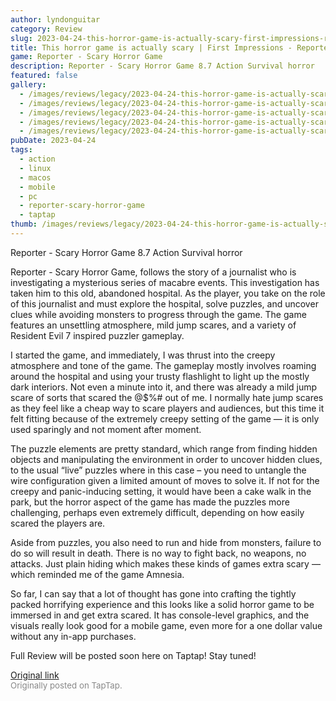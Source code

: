```yaml
---
author: lyndonguitar
category: Review
slug: 2023-04-24-this-horror-game-is-actually-scary-first-impressions-reporter-scary-horror-game
title: This horror game is actually scary | First Impressions - Reporter - Scary Horror Game
game: Reporter - Scary Horror Game
description: Reporter - Scary Horror Game 8.7 Action Survival horror
featured: false
gallery:
  - /images/reviews/legacy/2023-04-24-this-horror-game-is-actually-scary--first-impressions---reporter---scary-horror-game-0.avif
  - /images/reviews/legacy/2023-04-24-this-horror-game-is-actually-scary--first-impressions---reporter---scary-horror-game-1.avif
  - /images/reviews/legacy/2023-04-24-this-horror-game-is-actually-scary--first-impressions---reporter---scary-horror-game-2.avif
  - /images/reviews/legacy/2023-04-24-this-horror-game-is-actually-scary--first-impressions---reporter---scary-horror-game-3.avif
  - /images/reviews/legacy/2023-04-24-this-horror-game-is-actually-scary--first-impressions---reporter---scary-horror-game-4.avif
pubDate: 2023-04-24
tags:
  - action
  - linux
  - macos
  - mobile
  - pc
  - reporter-scary-horror-game
  - taptap
thumb: /images/reviews/legacy/2023-04-24-this-horror-game-is-actually-scary--first-impressions---reporter---scary-horror-game-0.avif
---
```


Reporter - Scary Horror Game
8.7
Action
Survival horror

Reporter - Scary Horror Game, follows the story of a journalist who is investigating a mysterious series of macabre events. This investigation has taken him to this old, abandoned hospital. As the player, you take on the role of this journalist and must explore the hospital, solve puzzles, and uncover clues while avoiding monsters to progress through the game. The game features an unsettling atmosphere, mild jump scares, and a variety of Resident Evil 7 inspired puzzler gameplay.

I started the game, and immediately, I was thrust into the creepy atmosphere and tone of the game. The gameplay mostly involves roaming around the hospital and using your trusty flashlight to light up the mostly dark interiors. Not even a minute into it, and there was already a mild jump scare of sorts that scared the @$%# out of me. I normally hate jump scares as they feel like a cheap way to scare players and audiences, but this time it felt fitting because of the extremely creepy setting of the game — it is only used sparingly and not moment after moment.

The puzzle elements are pretty standard, which range from finding hidden objects and manipulating the environment in order to uncover hidden clues, to the usual “live” puzzles where in this case – you need to untangle the wire configuration given a limited amount of moves to solve it. If not for the creepy and panic-inducing setting, it would have been a cake walk in the park, but the horror aspect of the game has made the puzzles more challenging, perhaps even extremely difficult, depending on how easily scared the players are.

Aside from puzzles, you also need to run and hide from monsters, failure to do so will result in death. There is no way to fight back, no weapons, no attacks. Just plain hiding which makes these kinds of games extra scary — which reminded me of the game Amnesia.

So far, I can say that a lot of thought has gone into crafting the tightly packed horrifying experience and this looks like a solid horror game to be immersed in and get extra scared. It has console-level graphics, and the visuals really look good for a mobile game, even more for a one dollar value without any in-app purchases.

Full Review will be posted soon here on Taptap! Stay tuned!

[Original link](https://www.taptap.io/post/5228661)<br><span style="font-size: 0.95em; color: #888;">Originally posted on TapTap.</span>